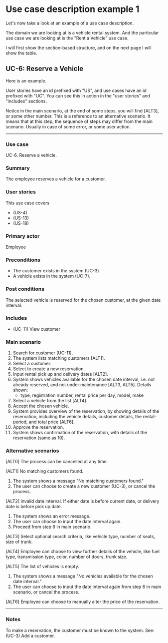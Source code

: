 # Use case description example 1

Let's now take a look at an example of a use case description.

The domain we are looking at is a vehicle rental system. And the particular use case we are looking at is the "Rent a Vehicle" use case.

I will first show the section-based structure, and on the next page I will show the table.

## UC-6: Reserve a Vehicle

Here is an example. 

User stories have an id prefixed with "US", and use cases have an id prefixed with "UC". You can see this in action in the "user stories" and "includes" sections.

Notice in the main scenario, at the end of some steps, you will find [ALT3], or some other number. This is a reference to an alternative scenario. It means that at this step, the sequence of steps may differ from the main scenario. Usually in case of some error, or some user action.

---

### Use case
UC-6. Reserve a vehicle.

### Summary

The employee reserves a vehicle for a customer.

### User stories
This use case covers
- (US-4)
- (US-13)
- (US-19)


### Primary actor
Employee

### Preconditions
- The customer exists in the system (UC-3).
- A vehicle exists in the system (UC-7).

### Post conditions
The selected vehicle is reserved for the chosen customer, at the given date interval.

### Includes
- (UC-11) View customer

### Main scenario

1. Search for customer (UC-11).
3. The system lists matching customers [ALT1].
4. Select a customer.
5. Select to create a new reservation. 
6. Input rental pick up and delivery dates [ALT2].
7. System shows vehicles available for the chosen date interval, i.e. not already reserved, and not under maintenance [ALT3, ALT5].
   Details shown:
   - type, registration number, rental price per day, model, make
8. Select a vehicle from the list [ALT4].
9.  Accept the chosen vehicle.
10. System provides overview of the reservation, by showing details of the reservation, including the vehicle details, customer details, the rental-period, and total price [ALT6].
11. Approve the reservation.
12. System shows confirmation of the reservation, with details of the reservation (same as 10).

### Alternative scenarios
[ALT0] The process can be cancelled at any time.

[ALT1] No matching customers found.
1. The system shows a message "No matching customers found."
2. The user can choose to create a new customer (UC-3), or cancel the process.

[ALT2] Invalid date interval. If either date is before current date, or delivery date is before pick up date.
1. The system shows an error message.
2. The user can choose to input the date interval again.
3. Proceed from step 6 in main scenario.

[ALT3] Select optional search criteria, like vehicle type, number of seats, size of trunk.

[ALT4] Employee can choose to view further details of the vehicle, like fuel type, transmission type, color, number of doors, trunk size.

[ALT5] The list of vehicles is empty.
1. The system shows a message "No vehicles available for the chosen date interval."
2. The user can choose to input the date interval again from step 6 in main scenario, or cancel the process.

[ALT6] Employee can choose to manually alter the price of the reservation.

---


### Notes

To make a reservation, the customer must be known to the system. See: (UC-3) Add a customer.